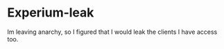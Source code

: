 # Experium-leak



Im leaving anarchy, so I figured that I would leak the clients I have access too.
